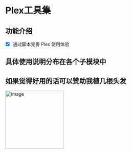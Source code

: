 # Plex工具集
## 功能介绍
- [x] 通过脚本完善 Plex 使用体验 

## 具体使用说明分布在各个子模块中

## 如果觉得好用的话可以赞助我植几根头发
<img width="182" alt="image" src="https://user-images.githubusercontent.com/18086565/198939511-19d1be54-6e83-4067-bd67-d349d2420a57.png">
